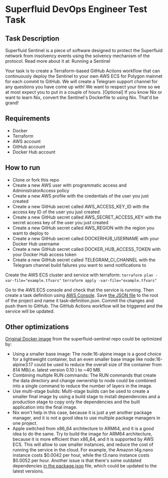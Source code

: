 # Superfluid DevOps Engineer Test Task

## Task Description
Superfluid Sentinel is a piece of software designed to protect the Superfluid network from insolvency events using the solvency mechanism of the protocol. Read more about it at: Running a Sentinel

Your task is to create a Terraform-based GitHub Actions workflow that can continuously deploy the Sentinel to your own AWS ECS for Polygon mainnet for each commit to GitHub. We will create a Telegram support channel for any questions you have come up with!
We want to respect your time so we at most expect you to put in a couple of hours.
[Optional] If you know Nix or want to learn Nix, convert the Sentinel's Dockerfile to using Nix. That'd be grand!

## Requirements
- Docker
- Terraform
- AWS account
- GitHub account
- Docker Hub account

## How to run
- Clone or fork this repo
- Create a new AWS user with programmatic access and AdministratorAccess policy
- Create a new AWS profile with the credentials of the user you just created
- Create a new GitHub secret called AWS_ACCESS_KEY_ID with the access key ID of the user you just created
- Create a new GitHub secret called AWS_SECRET_ACCESS_KEY with the secret access key of the user you just created
- Create a new GitHub secret called AWS_REGION with the region you want to deploy to
- Create a new GitHub secret called DOCKERHUB_USERNAME with your Docker Hub username
- Create a new GitHub secret called DOCKER_HUB_ACCESS_TOKEN with your Docker Hub access token
- Create a new GitHub secret called TELEGRAM_CI_CHANNEL with the Telegram channel build failures you want to send notifications to

Create the AWS ECS cluster and service with terraform:
```terraform plan -var-file="example.tfvars"```
```terraform apply -var-file="example.tfvars"```

Go to the AWS ECS console and check that the service is running. Then create a task definition using [AWS Console](https://docs.aws.amazon.com/AmazonECS/latest/developerguide/create-task-definition.html). Save [the JSON file](https://console.aws.amazon.com/ecs/v2) to the root of the project and name it task-definition.json. Commit the changes and push them to GitHub. The GitHub Actions workflow will be triggered and the service will be updated.

## Other optimizations
[Original Docker image](https://github.com/superfluid-finance/superfluid-sentinel/blob/master/Dockerfile) from the superfluid-sentinel repo could be optimized by:
- Using a smaller base image: The node:16-alpine image is a good choice for a lightweight container, but an even smaller base image like node:16-alpine3.17 could be used to reduce the overall size of the container from 814 MB(i.e. latest version 0.10 ) to ~40 MB.
- Combining multiple RUN commands: The RUN commands that create the data directory and change ownership to node could be combined into a single command to reduce the number of layers in the image.
- Use multi-stage builds: Multi-stage builds can be used to create a smaller final image by using a build stage to install dependencies and a production stage to copy only the dependencies and the built application into the final image.
- Nix won't help in this case, because it is just a yet another package manager, and it is not a good idea to use multiple package managers in one project.
- Apple switched from x86_64 architecture to ARM64, and it is a good idea to do the same. Try to build the image for ARM64 architecture, because it is more efficient than x86_64, and it is supported by AWS ECS. This will allow to use smaller instances, and reduce the cost of running the service in the cloud. For example, the Amazon t4g.nano instance costs $0.0042 per hour, while the t3.nano instance costs $0.0052 per hour.
Another issue is that there's some outdated dependencies [in the package.json](https://github.com/superfluid-finance/superfluid-sentinel/blob/master/package.json) file, which could be updated to the latest versions.
